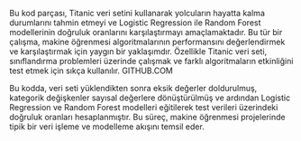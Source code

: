 Bu kod parçası, Titanic veri setini kullanarak yolcuların hayatta kalma durumlarını tahmin etmeyi ve Logistic Regression ile Random Forest modellerinin doğruluk oranlarını karşılaştırmayı amaçlamaktadır. Bu tür bir çalışma, makine öğrenmesi algoritmalarının performansını değerlendirmek ve karşılaştırmak için yaygın bir yaklaşımdır. Özellikle Titanic veri seti, sınıflandırma problemleri üzerinde çalışmak ve farklı algoritmaların etkinliğini test etmek için sıkça kullanılır. 
GITHUB.COM

Bu kodda, veri seti yüklendikten sonra eksik değerler doldurulmuş, kategorik değişkenler sayısal değerlere dönüştürülmüş ve ardından Logistic Regression ve Random Forest modelleri eğitilerek test verileri üzerindeki doğruluk oranları hesaplanmıştır. Bu süreç, makine öğrenmesi projelerinde tipik bir veri işleme ve modelleme akışını temsil eder.

